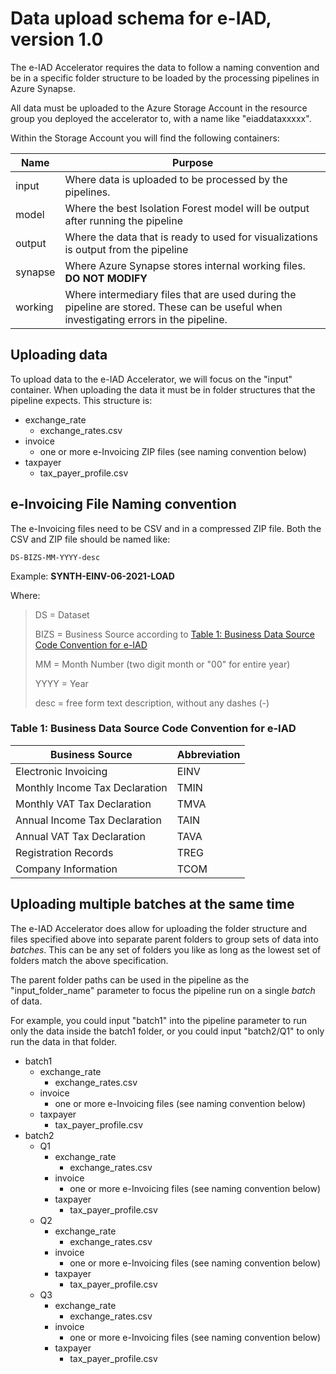 # Data upload schema for e-IAD, version 1.0

The e-IAD Accelerator requires the data to follow a naming convention and be in a specific folder structure to be loaded by the processing pipelines in Azure Synapse.

All data must be uploaded to the Azure Storage Account in the resource group you deployed the accelerator to, with a name like "eiaddataxxxxx".

Within the Storage Account you will find the following containers:

Name | Purpose
---|---
input | Where data is uploaded to be processed by the pipelines.
model | Where the best Isolation Forest model will be output after running the pipeline
output | Where the data that is ready to used for visualizations is output from the pipeline
synapse | Where Azure Synapse stores internal working files. **DO NOT MODIFY**
working | Where intermediary files that are used during the pipeline are stored. These can be useful when investigating errors in the pipeline.

## Uploading data

To upload data to the e-IAD Accelerator, we will focus on the "input" container. When uploading the data it must be in folder structures that the pipeline expects. This structure is:

- exchange_rate
  - exchange_rates.csv
- invoice
  - one or more e-Invoicing ZIP files (see naming convention below)
- taxpayer
  - tax_payer_profile.csv

## e-Invoicing File Naming convention

The e-Invoicing files need to be CSV and in a compressed ZIP file. Both the CSV and ZIP file should be named like:

    DS-BIZS-MM-YYYY-desc

Example: **SYNTH-EINV-06-2021-LOAD**

Where:

>DS = Dataset
>
>BIZS = Business Source according to [Table 1: Business Data Source Code Convention for e-IAD](#table-1-business-data-source-code-convention-for-e-iad)
>
>MM = Month Number (two digit month or "00" for entire year)
>
>YYYY = Year
>
>desc = free form text description, without any dashes (-)

### Table 1: Business Data Source Code Convention for e-IAD

| Business Source | Abbreviation |
|--|--|
|Electronic Invoicing |EINV |
|Monthly Income Tax Declaration |TMIN |
|Monthly VAT Tax Declaration |TMVA |
|Annual Income Tax Declaration |TAIN |
|Annual VAT Tax Declaration |TAVA |
|Registration Records  |TREG  |
|Company Information |TCOM

## Uploading multiple batches at the same time

The e-IAD Accelerator does allow for uploading the folder structure and files specified above into separate parent folders to group sets of data into *batches*. This can be any set of folders you like as long as the lowest set of folders match the above specification.

The parent folder paths can be used in the pipeline as the "input_folder_name" parameter to focus the pipeline run on a single *batch* of data.

For example, you could input "batch1" into the pipeline parameter to run only the data inside the batch1 folder, or you could input "batch2/Q1" to only run the data in that folder.

- batch1
  - exchange_rate
    - exchange_rates.csv
  - invoice
    - one or more e-Invoicing files (see naming convention below)
  - taxpayer
    - tax_payer_profile.csv
- batch2
  - Q1
    - exchange_rate
      - exchange_rates.csv
    - invoice
      - one or more e-Invoicing files (see naming convention below)
    - taxpayer
      - tax_payer_profile.csv
  - Q2
    - exchange_rate
      - exchange_rates.csv
    - invoice
      - one or more e-Invoicing files (see naming convention below)
    - taxpayer
      - tax_payer_profile.csv
  - Q3
    - exchange_rate
      - exchange_rates.csv
    - invoice
      - one or more e-Invoicing files (see naming convention below)
    - taxpayer
      - tax_payer_profile.csv
